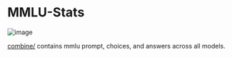 # MMLU-Stats
![image](https://github.com/CodingWithTim/MMLU-Stats/assets/67527391/4ddc3b37-6f95-476d-97d9-d71150c7511f)

[combine/](combine/) contains mmlu prompt, choices, and answers across all models.
